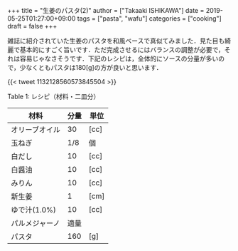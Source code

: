 +++
title = "生姜のパスタ(2)"
author = ["Takaaki ISHIKAWA"]
date = 2019-05-25T01:27:00+09:00
tags = ["pasta", "wafu"]
categories = ["cooking"]
draft = false
+++

雑誌に紹介されていた生姜のパスタを和風ベースで真似てみました．見た目も綺麗で基本的にすごく旨いです．ただ完成させるにはバランスの調整が必要で，それは容易じゃなさそうです．下記のレシピは，全体的にソースの分量が多いので，少なくともパスタは180[g]の方が良いと思います．

{{< tweet 1132128560573845504 >}}

<div class="table-caption">
  <span class="table-number">Table 1</span>:
  レシピ（材料・二皿分）
</div>

| 材料      | 分量 | 単位 |
|---------|----|----|
| オリーブオイル | 30  | [cc] |
| 玉ねぎ    | 1/8 | 個   |
| 白だし    | 10  | [cc] |
| 白醤油    | 10  | [cc] |
| みりん    | 10  | [cc] |
| 新生姜    | 1   | [cm] |
| ゆで汁(1.0%) | 10  | [cc] |
| パルメジャーノ | 適量 |      |
| パスタ    | 160 | [g]  |
